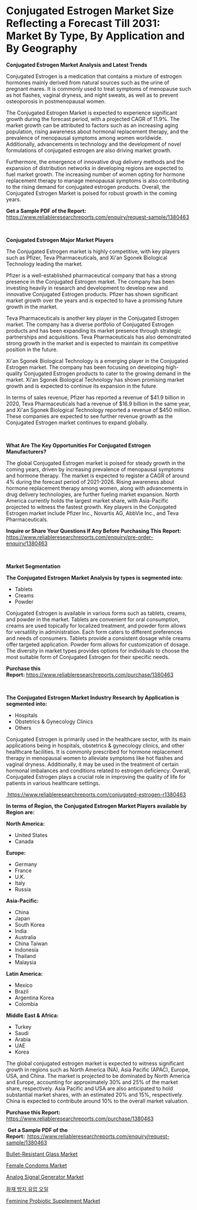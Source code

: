 <p><h1>Conjugated Estrogen Market Size Reflecting a Forecast Till 2031: Market By Type, By Application and By Geography</h1></p><p><strong>Conjugated Estrogen Market Analysis and Latest Trends</strong></p>
<p><p>Conjugated Estrogen is a medication that contains a mixture of estrogen hormones mainly derived from natural sources such as the urine of pregnant mares. It is commonly used to treat symptoms of menopause such as hot flashes, vaginal dryness, and night sweats, as well as to prevent osteoporosis in postmenopausal women.</p><p>The Conjugated Estrogen Market is expected to experience significant growth during the forecast period, with a projected CAGR of 11.9%. The market growth can be attributed to factors such as an increasing aging population, rising awareness about hormonal replacement therapy, and the prevalence of menopausal symptoms among women worldwide. Additionally, advancements in technology and the development of novel formulations of conjugated estrogen are also driving market growth.</p><p>Furthermore, the emergence of innovative drug delivery methods and the expansion of distribution networks in developing regions are expected to fuel market growth. The increasing number of women opting for hormone replacement therapy to manage menopausal symptoms is also contributing to the rising demand for conjugated estrogen products. Overall, the Conjugated Estrogen Market is poised for robust growth in the coming years.</p></p>
<p><strong>Get a Sample PDF of the Report:&nbsp;</strong> <a href="https://www.reliableresearchreports.com/enquiry/request-sample/1380463">https://www.reliableresearchreports.com/enquiry/request-sample/1380463</a></p>
<p>&nbsp;</p>
<p><strong>Conjugated Estrogen Major Market Players</strong></p>
<p><p>The Conjugated Estrogen market is highly competitive, with key players such as Pfizer, Teva Pharmaceuticals, and Xi'an Sgonek Biological Technology leading the market. </p><p>Pfizer is a well-established pharmaceutical company that has a strong presence in the Conjugated Estrogen market. The company has been investing heavily in research and development to develop new and innovative Conjugated Estrogen products. Pfizer has shown significant market growth over the years and is expected to have a promising future growth in the market.</p><p>Teva Pharmaceuticals is another key player in the Conjugated Estrogen market. The company has a diverse portfolio of Conjugated Estrogen products and has been expanding its market presence through strategic partnerships and acquisitions. Teva Pharmaceuticals has also demonstrated strong growth in the market and is expected to maintain its competitive position in the future.</p><p>Xi'an Sgonek Biological Technology is a emerging player in the Conjugated Estrogen market. The company has been focusing on developing high-quality Conjugated Estrogen products to cater to the growing demand in the market. Xi'an Sgonek Biological Technology has shown promising market growth and is expected to continue its expansion in the future.</p><p>In terms of sales revenue, Pfizer has reported a revenue of $41.9 billion in 2020, Teva Pharmaceuticals had a revenue of $16.9 billion in the same year, and Xi'an Sgonek Biological Technology reported a revenue of $450 million. These companies are expected to see further revenue growth as the Conjugated Estrogen market continues to expand globally.</p></p>
<p>&nbsp;</p>
<p><strong>What Are The Key Opportunities For Conjugated Estrogen Manufacturers?</strong></p>
<p><p>The global Conjugated Estrogen market is poised for steady growth in the coming years, driven by increasing prevalence of menopausal symptoms and hormone therapy. The market is expected to register a CAGR of around 4% during the forecast period of 2021-2026. Rising awareness about hormone replacement therapy among women, along with advancements in drug delivery technologies, are further fueling market expansion. North America currently holds the largest market share, with Asia-Pacific projected to witness the fastest growth. Key players in the Conjugated Estrogen market include Pfizer Inc., Novartis AG, AbbVie Inc., and Teva Pharmaceuticals.</p></p>
<p><strong>Inquire or Share Your Questions If Any Before Purchasing This Report:</strong> <a href="https://www.reliableresearchreports.com/enquiry/pre-order-enquiry/1380463">https://www.reliableresearchreports.com/enquiry/pre-order-enquiry/1380463</a></p>
<p>&nbsp;</p>
<p><strong>Market Segmentation</strong></p>
<p><strong>The Conjugated Estrogen Market Analysis by types is segmented into:</strong></p>
<p><ul><li>Tablets</li><li>Creams</li><li>Powder</li></ul></p>
<p><p>Conjugated Estrogen is available in various forms such as tablets, creams, and powder in the market. Tablets are convenient for oral consumption, creams are used topically for localized treatment, and powder form allows for versatility in administration. Each form caters to different preferences and needs of consumers. Tablets provide a consistent dosage while creams offer targeted application. Powder form allows for customization of dosage. The diversity in market types provides options for individuals to choose the most suitable form of Conjugated Estrogen for their specific needs.</p></p>
<p><strong>Purchase this Report:&nbsp;</strong><a href="https://www.reliableresearchreports.com/purchase/1380463">https://www.reliableresearchreports.com/purchase/1380463</a></p>
<p>&nbsp;</p>
<p><strong>The Conjugated Estrogen Market Industry Research by Application is segmented into:</strong></p>
<p><ul><li>Hospitals</li><li>Obstetrics & Gynecology Clinics</li><li>Others</li></ul></p>
<p><p>Conjugated Estrogen is primarily used in the healthcare sector, with its main applications being in hospitals, obstetrics & gynecology clinics, and other healthcare facilities. It is commonly prescribed for hormone replacement therapy in menopausal women to alleviate symptoms like hot flashes and vaginal dryness. Additionally, it may be used in the treatment of certain hormonal imbalances and conditions related to estrogen deficiency. Overall, Conjugated Estrogen plays a crucial role in improving the quality of life for patients in various healthcare settings.</p></p>
<p><a href="https://www.reliableresearchreports.com/conjugated-estrogen-r1380463">&nbsp;https://www.reliableresearchreports.com/conjugated-estrogen-r1380463</a></p>
<p><strong>In terms of Region, the Conjugated Estrogen Market Players available by Region are:</strong></p>
<p>
    <p> <strong> North America: </strong>
        <ul>
            <li>United States</li>
            <li>Canada</li>
        </ul>
        </p> 
    <p> <strong> Europe: </strong>
        <ul>
            <li>Germany</li>
            <li>France</li>
            <li>U.K.</li>
            <li>Italy</li>
            <li>Russia</li>
        </ul>
        </p> 
    <p> <strong> Asia-Pacific: </strong>
        <ul>
            <li>China</li>
            <li>Japan</li>
            <li>South Korea</li>
            <li>India</li>
            <li>Australia</li>
            <li>China Taiwan</li>
            <li>Indonesia</li>
            <li>Thailand</li>
            <li>Malaysia</li>
        </ul>
        </p> 
    <p> <strong> Latin America: </strong>
        <ul>
            <li>Mexico</li>
            <li>Brazil</li>
            <li>Argentina Korea</li>
            <li>Colombia</li>
        </ul>
        </p> 
    <p> <strong> Middle East & Africa: </strong>
        <ul>
            <li>Turkey</li>
            <li>Saudi</li>
            <li>Arabia</li>
            <li>UAE</li>
            <li>Korea</li>
        </ul>
    </p>
    </p>
<p><p>The global conjugated estrogen market is expected to witness significant growth in regions such as North America (NA), Asia Pacific (APAC), Europe, USA, and China. The market is projected to be dominated by North America and Europe, accounting for approximately 30% and 25% of the market share, respectively. Asia Pacific and USA are also anticipated to hold substantial market shares, with an estimated 20% and 15%, respectively. China is expected to contribute around 10% to the overall market valuation.</p></p>
<p><strong>Purchase this Report: </strong><a href="https://www.reliableresearchreports.com/purchase/1380463">https://www.reliableresearchreports.com/purchase/1380463</a></p>
<p>&nbsp;<strong>Get a Sample PDF of the Report:&nbsp;&nbsp;</strong><a href="https://www.reliableresearchreports.com/enquiry/request-sample/1380463">https://www.reliableresearchreports.com/enquiry/request-sample/1380463</a></p>
<p><strong></strong></p>
<p><p><a href="https://issuu.com/reportprime-2/docs/bullet-resistant-glass-market-size-2030.pptx">Bullet-Resistant Glass Market</a></p><p><a href="https://github.com/yemakinde/Market-Research-Report-List-2/blob/main/female-condoms-market.md">Female Condoms Market</a></p><p><a href="https://www.linkedin.com/pulse/analog-signal-generator-market-insights-cagr-trends-growth-gxake">Analog Signal Generator Market</a></p><p><a href="https://github.com/TitusBoyer1/Market-Research-Report-List-1/blob/main/862183856979.md">화재 방지 유압 오일</a></p><p><a href="https://github.com/Alonsoolds3wq1d81czn8rbol/Market-Research-Report-List-2/blob/main/feminine-probiotic-supplement-market.md">Feminine Probiotic Supplement Market</a></p></p>